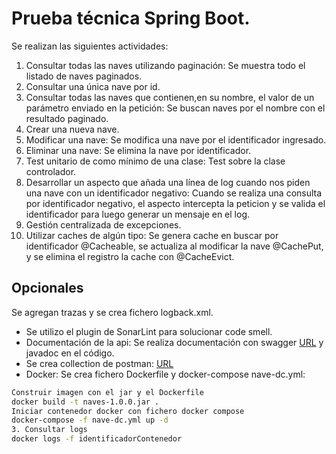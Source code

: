 # Prueba técnica Spring Boot.
Se realizan las siguientes actividades:

1. Consultar todas las naves utilizando paginación: Se muestra todo el listado de naves paginados.
2. Consultar una única nave por id.
3. Consultar todas las naves que contienen,en su nombre, el valor de un parámetro enviado en la petición: Se buscan naves por el nombre con el resultado paginado.
4. Crear una nueva nave.
5. Modificar una nave: Se modifica una nave por el identificador ingresado.
6. Eliminar una nave: Se elimina la nave por identificador.
7. Test unitario de como mínimo de una clase: Test sobre la clase controlador.
8. Desarrollar un aspecto que añada una línea de log cuando nos piden una nave con un identificador negativo: Cuando se realiza una consulta por identificador negativo, el aspecto intercepta la peticion y se valida el identificador para luego generar un mensaje en el log.
9. Gestión centralizada de excepciones.
10. Utilizar caches de algún tipo: Se genera cache en buscar por identificador @Cacheable, se actualiza al modificar la nave @CachePut, y se elimina el registro la cache con @CacheEvict.

## Opcionales
Se agregan trazas y se crea fichero logback.xml.
- Se utilizo el plugin de SonarLint para solucionar code smell.
- Documentación de la api: Se realiza documentación  con swagger [URL](http://localhost:8185/swagger-ui/index.html#) y javadoc en el código.
- Se crea collection de postman: [URL](https://github.com/EdgarLaucho/naves/blob/develop/src/main/resources/Naves.postman_collection.json)  
- Docker: Se crea fichero Dockerfile y docker-compose nave-dc.yml:
```sh
Construir imagen con el jar y el Dockerfile
docker build -t naves-1.0.0.jar . 
Iniciar contenedor docker con fichero docker compose
docker-compose -f nave-dc.yml up -d
3. Consultar logs
docker logs -f identificadorContenedor
```
